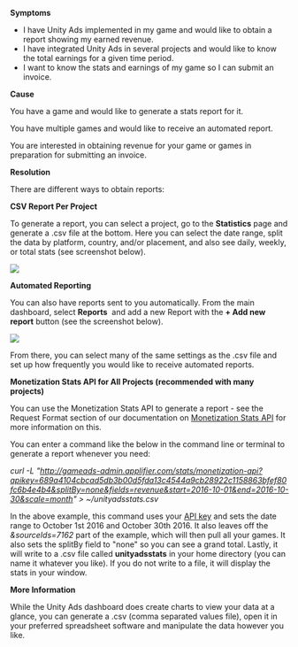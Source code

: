 

**Symptoms**


- I have Unity Ads implemented in my game and would like to obtain a report showing my earned revenue.
- I have integrated Unity Ads in several projects and would like to know the total earnings for a given time period.
- I want to know the stats and earnings of my game so I can submit an invoice.



**Cause**



You have a game and would like to generate a stats report for it.



You have multiple games and would like to receive an automated report.



You are interested in obtaining revenue for your game or games in preparation for submitting an invoice.



**Resolution**



There are different ways to obtain reports:



**CSV Report Per Project**



To generate a report, you can select a project, go to the  **Statistics**  page and generate a .csv file at the bottom. Here you can select the date range, split the data by platform, country, and/or placement, and also see daily, weekly, or total stats (see screenshot below).



![](/hc/en-us/article_attachments/115000278363/Screen_Shot_2016-12-22_at_16.32.45.png)



**Automated Reporting**



You can also have reports sent to you automatically. From the main dashboard, select  **Reports**  and add a new Report with the  **+ Add new report**  button (see the screenshot below).



![](/hc/en-us/article_attachments/115000278606/Screen_Shot_2016-12-22_at_16.33.32.png)



From there, you can select many of the same settings as the .csv file and set up how frequently you would like to receive automated reports.



**Monetization Stats API for All Projects (recommended with many projects)**



You can use the Monetization Stats API to generate a report - see the Request Format section of our documentation on [Monetization Stats API](http://unityads.unity3d.com/help/monetization/stats-api) for more information on this.



You can enter a command like the below in the command line or terminal to generate a report whenever you need:



*curl -L "http://gameads-admin.applifier.com/stats/monetization-api?apikey=689a4104cbcad5db3b00d5fda13c4544a9cb28922c1158863bfef80fc6b4e4b4&splitBy=none&fields=revenue&start=2016-10-01&end=2016-10-30&scale=month" > ~/unityadsstats.csv*



In the above example, this command uses your [API key](/hc/en-us/articles/115000564946) and sets the date range to October 1st 2016 and October 30th 2016. It also leaves off the  *&sourceIds=7162*  part of the example, which will then pull all your games. It also sets the splitBy field to "none" so you can see a grand total. Lastly, it will write to a .csv file called  **unityadsstats**  in your home directory (you can name it whatever you like). If you do not write to a file, it will display the stats in your window.



**More Information**



While the Unity Ads dashboard does create charts to view your data at a glance, you can generate a .csv (comma separated values file), open it in your preferred spreadsheet software and manipulate the data however you like.

